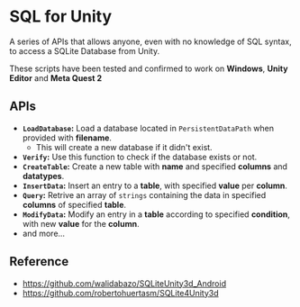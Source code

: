 # SQL for Unity
A series of APIs that allows anyone, even with no knowledge of SQL syntax, to access a SQLite Database from Unity.

These scripts have been tested and confirmed to work on **Windows**, **Unity Editor** and **Meta Quest 2**

## APIs
- **`LoadDatabase`:** Load a database located in `PersistentDataPath` when provided with **filename**. 
    - This will create a new database if it didn't exist.
- **`Verify`:** Use this function to check if the database exists or not.
- **`CreateTable`:** Create a new table with **name** and specified **columns** and **datatypes**.
- **`InsertData`:** Insert an entry to a **table**, with specified **value** per **column**.
- **`Query`:** Retrive an array of `strings` containing the data in specified **columns** of specified **table**.
- **`ModifyData`:** Modify an entry in a **table** according to specified **condition**, with new **value** for the **column**.
- and more...

## Reference
- https://github.com/walidabazo/SQLiteUnity3d_Android
- https://github.com/robertohuertasm/SQLite4Unity3d